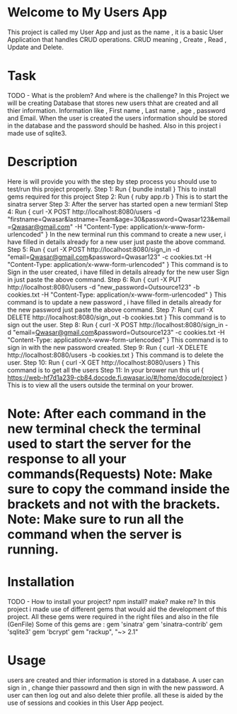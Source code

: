 # Welcome to My Users App
This project is called my User App and just as the name , it is a basic User Application that handles CRUD operations. CRUD meaning , Create , Read , Update and Delete.

# Task
TODO - What is the problem? And where is the challenge? In this Project we will be creating Database that stores new users thhat are created and all thier information. Information like , First name , Last name , age , password and Email. When the user is created the users information should be stored in the database and the password should be hashed. Also in this project i made use of sqlite3.

# Description
Here is will provide you with the step by step process you should use to test/run this project properly. Step 1: Run { bundle install } This to install gems required for this project Step 2: Run { ruby app.rb } This is to start the sinatra server Step 3: After the server has started open a new termianl Step 4: Run { curl -X POST http://localhost:8080/users -d "firstname=Qwasar&lastname=Team&age=30&password=Qwasar123&email=Qwasar@gmail.com" -H "Content-Type: application/x-www-form-urlencoded" } In the new terminal run this command to create a new user, i have filled in details already for a new user just paste the above command. Step 5: Run { curl -X POST http://localhost:8080/sign_in -d "email=Qwasar@gmail.com&password=Qwasar123" -c cookies.txt -H "Content-Type: application/x-www-form-urlencoded" } This command is to Sign in the user created, i have filled in details already for the new user Sign in just paste the above command. Step 6: Run { curl -X PUT http://localhost:8080/users -d "new_password=Outsource123" -b cookies.txt -H "Content-Type: application/x-www-form-urlencoded" } This command is to update a new password , i have filled in details already for the new password just paste the above command. Step 7: Run{ curl -X DELETE http://localhost:8080/sign_out -b cookies.txt } This command is to sign out the user. Step 8: Run { curl -X POST http://localhost:8080/sign_in -d "email=Qwasar@gmail.com&password=Outsource123" -c cookies.txt -H "Content-Type: application/x-www-form-urlencoded" } This command is to sign in with the new password created. Step 9: Run { curl -X DELETE http://localhost:8080/users -b cookies.txt } This command is to delete the user. Step 10: Run { curl -X GET http://localhost:8080/users } This command is to get all the users Step 11: In your brower run this url { https://web-hf7d1a239-cb84.docode.fi.qwasar.io/#/home/docode/project } This is to view all the users outside the terminal on your brower.

# Note: After each command in the new terminal check the terminal used to start the server for the response to all your commands(Requests) Note: Make sure to copy the command inside the brackets and not with the brackets. Note: Make sure to run all the command when the server is running.

# Installation
TODO - How to install your project? npm install? make? make re? In this project i made use of different gems that would aid the development of this project. All these gems were required in the right files and also in the file (GenFile) Some of this gems are : gem 'sinatra' gem 'sinatra-contrib' gem 'sqlite3' gem 'bcrypt' gem "rackup", "~> 2.1"

# Usage
users are created and thier information is stored in a database. A user can sign in , change thier passowrd and then sign in with the new password. A user can then log out and also delete thier profile. all these is aided by the use of sessions and cookies in this User App peoject.
